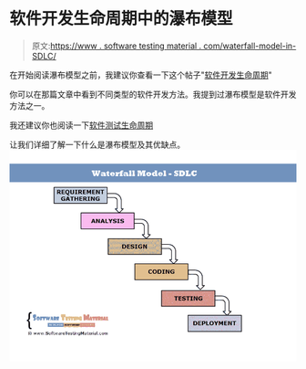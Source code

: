 # 软件开发生命周期中的瀑布模型

> 原文:[https://www . software testing material . com/waterfall-model-in-SDLC/](https://www.softwaretestingmaterial.com/waterfall-model-in-sdlc/)

在开始阅读瀑布模型之前，我建议你查看一下这个帖子"[软件开发生命周期](https://www.softwaretestingmaterial.com/sdlc-software-development-life-cycle/)"

你可以在那篇文章中看到不同类型的软件开发方法。我提到过瀑布模型是软件开发方法之一。

我还建议你也阅读一下[软件测试生命周期](https://www.softwaretestingmaterial.com/stlc-software-testing-life-cycle/)

让我们详细了解一下什么是瀑布模型及其优缺点。![waterfall model](img/e5a61819f7826c928b10168aea4bbafb.png "waterfall model")